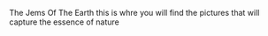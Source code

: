 The Jems Of The Earth
this is whre you will find the pictures that will capture the essence of nature
